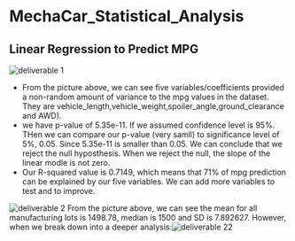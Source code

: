 # MechaCar_Statistical_Analysis

## Linear Regression to Predict MPG
![deliverable 1](https://user-images.githubusercontent.com/92561493/153803821-c8f49417-e2c9-4f97-8a1c-d0ade55de2ef.PNG)
- From the picture above, we can see five variables/coefficients provided a non-random amount of variance to the mpg values in the dataset. They are vehicle_length,vehicle_weight,spoiler_angle,ground_clearance and AWD).
- we have p-value of 5.35e-11. If we assumed confidence level is 95%. THen we can compare our p-value (very samll) to significance level of 5%, 0.05. Since 5.35e-11 is smaller than 0.05. We can conclude that we reject the null hyposthesis. When we reject the null, the slope of the linear modle is not zero.
- Our R-squared value is 0.7149, which means that 71% of mpg prediction can be explained by our five variables. We can add more variables to test and to improve.

![deliverable 2](https://user-images.githubusercontent.com/92561493/153806794-1980574f-e459-4607-96a5-4c61136929f8.PNG)
From the picture above, we can see the mean for all manufacturing lots is 1498.78, median is 1500 and SD is 7.892627. However, when we break down into a deeper analysis:![deliverable 22](https://user-images.githubusercontent.com/92561493/153807672-d621c3b6-46cc-42b4-91f1-e4c03ee5c355.PNG)
